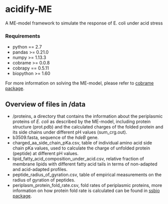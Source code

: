# acidify-ME
A ME-model framework to simulate the response of E. coli under acid stress

### Requirements

* python == 2.7
* pandas >= 0.21.0
* numpy >= 1.13.3
* cobrame >= 0.0.8
* cobrapy == 0.5.11
* biopython >= 1.60

For more information on solving the ME-model, please refer to [cobrame package](https://github.com/SBRG/cobrame).

## Overview of files in /data
* /proteins, a directory that contains the information about the periplasmic proteins of *E. coli* as described by the ME-model, including protein structure (prot.pdb) and the calculated charges of the folded protein and its side chains under different pH values (sum_crg.out).
* b3509.fasta, sequence of the *hdeB* gene.
* charged_aa_side_chain_pKa.csv, table of individual amino acid side chain pKa values, used to calculate the charge of unfolded protein (peptide) at different pH values.
* lipid_fatty_acid_composition_under_acid.csv, relative fraction of membrane lipids with different fatty acid tails in terms of non-adapted and acid-adapted profiles.
* peptide_radius_of_gyration.csv, table of empirical measurements on the radius of gyration of peptides.
* periplasm_protein_fold_rate.csv, fold rates of periplasmic proteins, more information on how protein fold rate is calculated can be found in [ssbio package](https://github.com/SBRG/cobrame).
